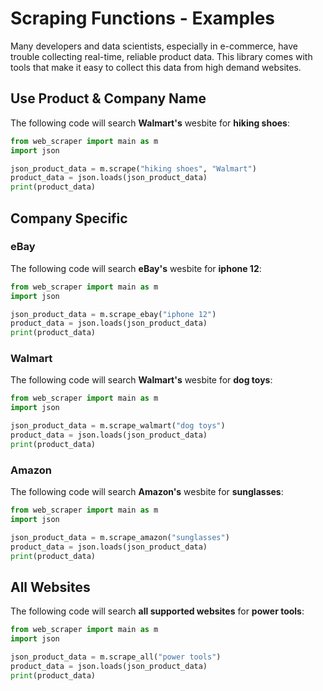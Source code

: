 # Scraping Functions - Examples

Many developers and data scientists, especially in e-commerce, have trouble collecting real-time, reliable product data. This library comes with tools that make it easy to collect this data from high demand websites.

## Use Product & Company Name

The following code will search **Walmart's** wesbite for **hiking shoes**:

```python
from web_scraper import main as m
import json

json_product_data = m.scrape("hiking shoes", "Walmart")
product_data = json.loads(json_product_data)
print(product_data)
```

## Company Specific

### eBay

The following code will search **eBay's** wesbite for **iphone 12**:

```python
from web_scraper import main as m
import json

json_product_data = m.scrape_ebay("iphone 12")
product_data = json.loads(json_product_data)
print(product_data)
```

### Walmart

The following code will search **Walmart's** wesbite for **dog toys**:

```python
from web_scraper import main as m
import json

json_product_data = m.scrape_walmart("dog toys")
product_data = json.loads(json_product_data)
print(product_data)
```

### Amazon

The following code will search **Amazon's** wesbite for **sunglasses**:

```python
from web_scraper import main as m
import json

json_product_data = m.scrape_amazon("sunglasses")
product_data = json.loads(json_product_data)
print(product_data)
```

## All Websites

The following code will search **all supported websites** for **power tools**:

```python
from web_scraper import main as m
import json

json_product_data = m.scrape_all("power tools")
product_data = json.loads(json_product_data)
print(product_data)
```
